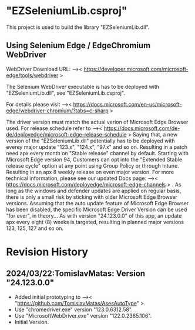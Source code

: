 # "EZSeleniumLib.csproj"
This project is used to build the library "EZSeleniumLib.dll".

## Using Selenium Edge / EdgeChromium WebDriver
WebDriver Download URL:
-->< https://developer.microsoft.com/microsoft-edge/tools/webdriver >

The Selenium WebDriver executable is has to be deployed with 
"EZSeleniumLib.dll", see "EZSeleniumLib.csproj".

For details please visit
-->< https://docs.microsoft.com/en-us/microsoft-edge/webdriver-chromium/?tabs=c-sharp >

The driver version must match the actual verion of Microsoft Edge Browser used.
For release schedule refer to
-->< https://docs.microsoft.com/de-de/deployedge/microsoft-edge-release-schedule >
Saying that, a new version of the "EZSeleniumLib.dll" potentially has to 
be deployed with everey major update "123.x", "124.x", "97.x" and so on.
Resulting in a patch need apx every month on "Stable release" channel by default.
Starting with Microsoft Edge version 94, Customers can opt into the 
"Extended Stable release cycle" option at any point using Group Policy
or through Intune. Resulting in an apx 8 weekly release on even major version.
For more technical information, please see our updated Docs page: 
-->< https://docs.microsoft.com/deployedge/microsoft-edge-channels > .
As long as the windows and defender updates are applied on regular basis,
there is only a small risk by sticking with older Microsoft Edge Browser versions.
Assuming that the auto update feature of Microsoft Edge Browser has been disabled,
the specific Microsoft Edge Driver Version can be used "for ever", in theory...
As with version "24.123.0.0" of this app, an update apx every eight (8) weeks is targeted,
resulting in planned major versions 123, 125, 127 and so on.

# Revision History
## 2024/03/22:TomislavMatas: Version "24.123.0.0"
* Added initial prototyping to -->< "https://github.com/TomislavMatas/AsesAutoType" >.
* Use "chromedriver.exe" version "123.0.6312.58".
* Use "MicrosoftWebDriver.exe" version "122.0.2365.106".
* Initial Version.
